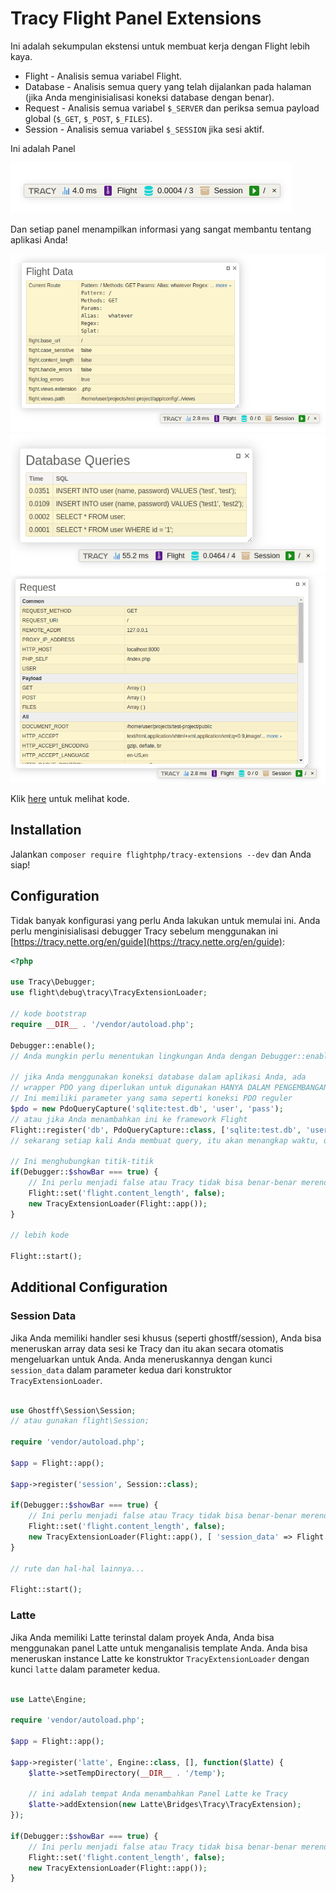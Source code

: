 Tracy Flight Panel Extensions
=====

Ini adalah sekumpulan ekstensi untuk membuat kerja dengan Flight lebih kaya.

- Flight - Analisis semua variabel Flight.
- Database - Analisis semua query yang telah dijalankan pada halaman (jika Anda menginisialisasi koneksi database dengan benar).
- Request - Analisis semua variabel `$_SERVER` dan periksa semua payload global (`$_GET`, `$_POST`, `$_FILES`).
- Session - Analisis semua variabel `$_SESSION` jika sesi aktif.

Ini adalah Panel

![Flight Bar](https://raw.githubusercontent.com/flightphp/tracy-extensions/master/flight-tracy-bar.png)

Dan setiap panel menampilkan informasi yang sangat membantu tentang aplikasi Anda!

![Flight Data](https://raw.githubusercontent.com/flightphp/tracy-extensions/master/flight-var-data.png)
![Flight Database](https://raw.githubusercontent.com/flightphp/tracy-extensions/master/flight-db.png)
![Flight Request](https://raw.githubusercontent.com/flightphp/tracy-extensions/master/flight-request.png)

Klik [here](https://github.com/flightphp/tracy-extensions) untuk melihat kode.

Installation
-------
Jalankan `composer require flightphp/tracy-extensions --dev` dan Anda siap!

Configuration
-------
Tidak banyak konfigurasi yang perlu Anda lakukan untuk memulai ini. Anda perlu menginisialisasi debugger Tracy sebelum menggunakan ini [https://tracy.nette.org/en/guide](https://tracy.nette.org/en/guide):

```php
<?php

use Tracy\Debugger;
use flight\debug\tracy\TracyExtensionLoader;

// kode bootstrap
require __DIR__ . '/vendor/autoload.php';

Debugger::enable();
// Anda mungkin perlu menentukan lingkungan Anda dengan Debugger::enable(Debugger::DEVELOPMENT)

// jika Anda menggunakan koneksi database dalam aplikasi Anda, ada 
// wrapper PDO yang diperlukan untuk digunakan HANYA DALAM PENGEMBANGAN (bukan produksi tolong!)
// Ini memiliki parameter yang sama seperti koneksi PDO reguler
$pdo = new PdoQueryCapture('sqlite:test.db', 'user', 'pass');
// atau jika Anda menambahkan ini ke framework Flight
Flight::register('db', PdoQueryCapture::class, ['sqlite:test.db', 'user', 'pass']);
// sekarang setiap kali Anda membuat query, itu akan menangkap waktu, query, dan parameter

// Ini menghubungkan titik-titik
if(Debugger::$showBar === true) {
	// Ini perlu menjadi false atau Tracy tidak bisa benar-benar merender :(
	Flight::set('flight.content_length', false);
	new TracyExtensionLoader(Flight::app());
}

// lebih kode

Flight::start();
```

## Additional Configuration

### Session Data
Jika Anda memiliki handler sesi khusus (seperti ghostff/session), Anda bisa meneruskan array data sesi ke Tracy dan itu akan secara otomatis mengeluarkan untuk Anda. Anda meneruskannya dengan kunci `session_data` dalam parameter kedua dari konstruktor `TracyExtensionLoader`.

```php

use Ghostff\Session\Session;
// atau gunakan flight\Session;

require 'vendor/autoload.php';

$app = Flight::app();

$app->register('session', Session::class);

if(Debugger::$showBar === true) {
	// Ini perlu menjadi false atau Tracy tidak bisa benar-benar merender :(
	Flight::set('flight.content_length', false);
	new TracyExtensionLoader(Flight::app(), [ 'session_data' => Flight::session()->getAll() ]);
}

// rute dan hal-hal lainnya...

Flight::start();
```

### Latte

Jika Anda memiliki Latte terinstal dalam proyek Anda, Anda bisa menggunakan panel Latte untuk menganalisis template Anda. Anda bisa meneruskan instance Latte ke konstruktor `TracyExtensionLoader` dengan kunci `latte` dalam parameter kedua.

```php

use Latte\Engine;

require 'vendor/autoload.php';

$app = Flight::app();

$app->register('latte', Engine::class, [], function($latte) {
	$latte->setTempDirectory(__DIR__ . '/temp');

	// ini adalah tempat Anda menambahkan Panel Latte ke Tracy
	$latte->addExtension(new Latte\Bridges\Tracy\TracyExtension);
});

if(Debugger::$showBar === true) {
	// Ini perlu menjadi false atau Tracy tidak bisa benar-benar merender :(
	Flight::set('flight.content_length', false);
	new TracyExtensionLoader(Flight::app());
}
```